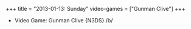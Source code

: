 +++
title = "2013-01-13: Sunday"
video-games = ["Gunman Clive"]
+++


* Video Game: Gunman Clive {N3DS} /b/